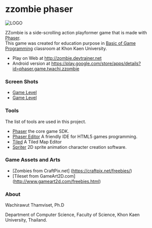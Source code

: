# zzombie phaser

![LOGO](http://202.28.94.41/zombie/scr/web_src01.png)

ZZombie is a side-scrolling action playformer game that is made with [Phaser](http://phaser.io/).  
This game was created for education purpose in [Basic of Game Programming](http://webclass.devtrainer.net/webclass/learn-home/322218) classroom at Khon Kaen University.

* Play on Web at http://zombie.devtrainer.net
* Android version at https://play.google.com/store/apps/details?id=phaser.game.twachi.zzombie

### Screen Shots
 * [Game Level ](http://202.28.94.41/zombie/scr/web_src02.png)
 * [Game Level ](http://202.28.94.41/zombie/scr/web_src03.png)
 
### Tools
The list of tools are used in this project.

* [Phaser](https://github.com/photonstorm/phaser) the core game SDK.
* [Phaser Editor](http://phasereditor.boniatillo.com/) A friendly IDE for HTML5 games programming.
* [Tiled](http://www.mapeditor.org/) A Tiled Map Editor
* [Spriter](https://brashmonkey.com/) 2D sprite animation character creation software.

### Game Assets and Arts

* [Zombies from CraftPix.net] (https://craftpix.net/freebies/)
* [Tileset from GameArt2D.com] (http://www.gameart2d.com/freebies.html) 

### About
Wachirawut Thamviset, Ph.D

Department of Computer Science,
Faculty of Science, Khon Kaen University, Thailand.
